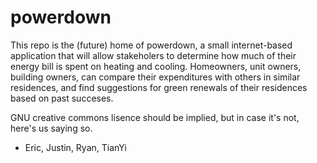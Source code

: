 powerdown
=========
This repo is the (future) home of powerdown, a small internet-based application that will allow stakeholers to determine how much of their energy bill is spent on heating and cooling. Homeowners, unit owners, building owners, can compare their expenditures with others in similar residences, and find suggestions for green renewals of their residences based on past succeses. 

GNU creative commons lisence should be implied, but in case it's not, here's us saying so. 

- Eric, Justin, Ryan, TianYi
